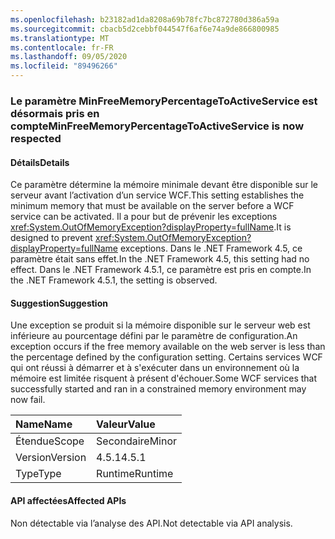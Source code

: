 ```yaml
---
ms.openlocfilehash: b23182ad1da8208a69b78fc7bc872780d386a59a
ms.sourcegitcommit: cbacb5d2cebbf044547f6af6e74a9de866800985
ms.translationtype: MT
ms.contentlocale: fr-FR
ms.lasthandoff: 09/05/2020
ms.locfileid: "89496266"
---
```

### <a name="minfreememorypercentagetoactiveservice-is-now-respected"></a><span data-ttu-id="7bce4-101">Le paramètre MinFreeMemoryPercentageToActiveService est désormais pris en compte</span><span class="sxs-lookup"><span data-stu-id="7bce4-101">MinFreeMemoryPercentageToActiveService is now respected</span></span>

#### <a name="details"></a><span data-ttu-id="7bce4-102">Détails</span><span class="sxs-lookup"><span data-stu-id="7bce4-102">Details</span></span>

<span data-ttu-id="7bce4-103">Ce paramètre détermine la mémoire minimale devant être disponible sur le serveur avant l’activation d’un service WCF.</span><span class="sxs-lookup"><span data-stu-id="7bce4-103">This setting establishes the minimum memory that must be available on the server before a WCF service can be activated.</span></span> <span data-ttu-id="7bce4-104">Il a pour but de prévenir les exceptions <xref:System.OutOfMemoryException?displayProperty=fullName>.</span><span class="sxs-lookup"><span data-stu-id="7bce4-104">It is designed to prevent <xref:System.OutOfMemoryException?displayProperty=fullName> exceptions.</span></span> <span data-ttu-id="7bce4-105">Dans le .NET Framework 4.5, ce paramètre était sans effet.</span><span class="sxs-lookup"><span data-stu-id="7bce4-105">In the .NET Framework 4.5, this setting had no effect.</span></span> <span data-ttu-id="7bce4-106">Dans le .NET Framework 4.5.1, ce paramètre est pris en compte.</span><span class="sxs-lookup"><span data-stu-id="7bce4-106">In the .NET Framework 4.5.1, the setting is observed.</span></span>

#### <a name="suggestion"></a><span data-ttu-id="7bce4-107">Suggestion</span><span class="sxs-lookup"><span data-stu-id="7bce4-107">Suggestion</span></span>

<span data-ttu-id="7bce4-108">Une exception se produit si la mémoire disponible sur le serveur web est inférieure au pourcentage défini par le paramètre de configuration.</span><span class="sxs-lookup"><span data-stu-id="7bce4-108">An exception occurs if the free memory available on the web server is less than the percentage defined by the configuration setting.</span></span> <span data-ttu-id="7bce4-109">Certains services WCF qui ont réussi à démarrer et à s'exécuter dans un environnement où la mémoire est limitée risquent à présent d'échouer.</span><span class="sxs-lookup"><span data-stu-id="7bce4-109">Some WCF services that successfully started and ran in a constrained memory environment may now fail.</span></span>

| <span data-ttu-id="7bce4-110">Name</span><span class="sxs-lookup"><span data-stu-id="7bce4-110">Name</span></span>    | <span data-ttu-id="7bce4-111">Valeur</span><span class="sxs-lookup"><span data-stu-id="7bce4-111">Value</span></span>       |
|:--------|:------------|
| <span data-ttu-id="7bce4-112">Étendue</span><span class="sxs-lookup"><span data-stu-id="7bce4-112">Scope</span></span>   |<span data-ttu-id="7bce4-113">Secondaire</span><span class="sxs-lookup"><span data-stu-id="7bce4-113">Minor</span></span>|
|<span data-ttu-id="7bce4-114">Version</span><span class="sxs-lookup"><span data-stu-id="7bce4-114">Version</span></span>|<span data-ttu-id="7bce4-115">4.5.1</span><span class="sxs-lookup"><span data-stu-id="7bce4-115">4.5.1</span></span>|
|<span data-ttu-id="7bce4-116">Type</span><span class="sxs-lookup"><span data-stu-id="7bce4-116">Type</span></span>|<span data-ttu-id="7bce4-117">Runtime</span><span class="sxs-lookup"><span data-stu-id="7bce4-117">Runtime</span></span>|

#### <a name="affected-apis"></a><span data-ttu-id="7bce4-118">API affectées</span><span class="sxs-lookup"><span data-stu-id="7bce4-118">Affected APIs</span></span>

<span data-ttu-id="7bce4-119">Non détectable via l’analyse des API.</span><span class="sxs-lookup"><span data-stu-id="7bce4-119">Not detectable via API analysis.</span></span>

<!--

#### Affected APIs

Not detectable via API analysis.

-->
